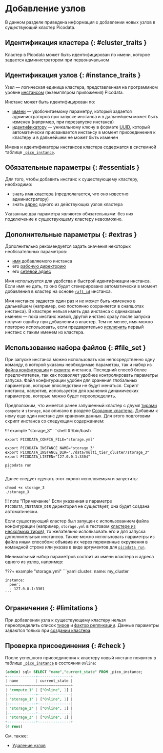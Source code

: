 # Добавление узлов

В данном разделе приведена информация о добавлении новых узлов в
существующий кластер Picodata.

## Идентификация кластера {: #cluster_traits }

Кластер в Picodata может быть идентифицирован по имени, которое задается администратором при первоначальном

## Идентификация узлов {: #instance_traits }

Узел — логическая единица кластера, представленная на программном
уровне [инстансом] (экземпляром приложения) Picodata.

Инстанс может быть идентифицирован по:

- [имени][instance_name] — удобочитаемому параметру, который задается
  администраторов при запуске инстанса и в дальнейшем может быть изменен
  (например, при перезапуске инстанса)
- [идентификатору][`_pico_instance`] — уникальному ключу в формате [UUID], который
  автоматически присваивается инстансу в момент присоединения к кластеру
  и в дальнейшем не может быть изменен

Имена и идентификаторы инстансов кластера содержатся в системной таблице
[`_pico_instance`].

[инстансом]: ../overview/glossary.md#instance
[UUID]: https://en.wikipedia.org/wiki/Universally_unique_identifier
[`_pico_instance`]: ../architecture/system_tables.md#_pico_instance

## Обязательные параметры {: #essentials }

Для того, чтобы добавить инстанс к существующему кластеру, необходимо:

- знать [имя кластера] (предполагается, что оно известно администратору)
- знать [адрес] одного из действующих узлов кластера

[имя кластера]: ../reference/cli.md#run_cluster_name
[адрес]: ../reference/cli.md#run_peer

Указанные два параметра являются обязательными: без них подключение к
существующему кластеру невозможно.

## Дополнительные параметры {: #extras }

Дополнительно рекомендуется задать значения некоторых необязательных
параметров:

- [имя][instance_name] добавляемого инстанса
- его [рабочую директорию]
- его [сетевой адрес]

[instance_name]: ../reference/cli.md#run_instance_name
[рабочую директорию]: ../reference/cli.md#run_instance_dir
[сетевой адрес]: ../reference/cli.md#run_listen

Имя используется для удобства и быстрой идентификации инстанса. Если имя
не дать, то оно будет сгенерировано автоматически в момент добавления в
кластер на основе [`raft_id`] инстанса.

[`raft_id`]: ../architecture/system_tables.md#_pico_instance

Имя инстанса задается один раз и не может быть изменено в
дальнейшем (например, оно постоянно сохраняется в снапшотах инстанса). В
кластере нельзя иметь два инстанса с одинаковым именем — пока инстанс
живой, другой инстанс сразу после запуска получит ошибку при добавлении
в кластер. Тем не менее, имя можно повторно использовать, если
предварительно [исключить](node_expel.md#expel) первый инстанс с таким
именем из кластера.

## Использование набора файлов {: #file_set }

При запуске инстанса можно использовать как непосредственно одну
команду, в которой указаны необходимые параметры, так и набор из [файла
конфигурации](deploy.md#simple_cluster_config) и
[скрипта](deploy.md#simple_cluster_scripts) инстанса. Последний способ
более предпочтителен, так как позволяет удобнее контролировать параметры
запуска. Файл конфигурации удобен для хранения глобальных параметров,
которые впоследствии не будут меняться. Скрипт инстанса, напротив,
используется для хранения динамических параметров, которые можно будет
переопределить.

Предположим, что имеется ранее запущенный кластер с двумя [тирами][tier]
`compute` и `storage`, как описано в разделе [Создание
кластера](deploy.md#multi_tier_cluster). Добавим к нему еще один инстанс
для хранения данных. Для этого подготовим скрипт инстанса со
следующим содержанием:

!!! example "storage_3"
    ```shell
    #!/bin/bash

    export PICODATA_CONFIG_FILE="storage.yml"

    export PICODATA_INSTANCE_NAME="storage_3"
    export PICODATA_INSTANCE_DIR="./data/multi_tier_cluster/storage_3"
    export PICODATA_LISTEN="127.0.0.1:3304"

    picodata run
    ```

Далее следует сделать этот скрипт исполняемым и запустить:

```shell
chmod +x storage_3
./storage_3
```

!!! note "Примечание"
    Если указанная в параметре `PICODATA_INSTANCE_DIR` директория не
    существует, она будет создана автоматически.

Если существующий кластер был запущен с использованием файла
конфигурации (например, `storage.yml` в тестовом [кластере из нескольких
тиров](deploy.md#multi_tier_cluster)), то желательно использовать его и
для запуска дополнительных инстансов. Также можно использовать параметры
из файла иным способом: объявив их через переменные окружения в
командной строке или указав в виде аргументов для [`picodata
run`](../reference/cli.md#run).

Минимальный набор параметров состоит из имени кластера и адреса одного
из узлов, например:

???+ example "storage.yml"
    ```yaml
    cluster:
      name: my_cluster

    instance:
      peer:
      - 127.0.0.1:3301
    ```

## Ограничения {: #limitations }

При добавлении узла к существующему кластеру нельзя переопределить
список [тиров][tier] и [фактор репликации]. Данные параметры задаются только
при [создании кластера](deploy.md).

[tier]: ../overview/glossary.md#tier
[фактор репликации]: ../overview/glossary.md#replication_factor

## Проверка присоединения {: #check }

После успешного присоединения к кластеру новый инстанс появится в
таблице [`_pico_instance`] в состоянии `Online`:

```sql
(admin) sql> SELECT "name","current_state" FROM _pico_instance;
+-------------+---------------+
| name        | current_state |
+=============================+
| "compute_1" | ["Online", 1] |
|-------------+---------------|
| "storage_1" | ["Online", 1] |
|-------------+---------------|
| "storage_2" | ["Online", 1] |
|-------------+---------------|
| "storage_3" | ["Online", 1] |
+-------------+---------------+
(4 rows)
```

См. также:

- [Удаление узлов](node_expel.md)
